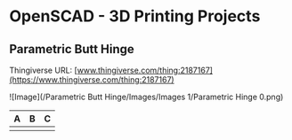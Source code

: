 # OpenSCAD - 3D Printing Projects

## Parametric Butt Hinge
Thingiverse URL: [www.thingiverse.com/thing:2187167](https://www.thingiverse.com/thing:2187167)

![Image](/Parametric Butt Hinge/Images/Images 1/Parametric Hinge 0.png)


| A | B | C |
| ---- | ---- | ---- |
|      |      |      |


  
